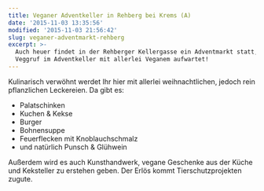 ```yaml
---
title: Veganer Adventkeller in Rehberg bei Krems (A)
date: '2015-11-03 13:35:56'
modified: '2015-11-03 21:56:42'
slug: veganer-adventmarkt-rehberg
excerpt: >-
  Auch heuer findet in der Rehberger Kellergasse ein Adventmarkt statt, wo
  Veggruf im Adventkeller mit allerlei Veganem aufwartet!
---
```


Kulinarisch verwöhnt werdet Ihr hier mit allerlei weihnachtlichen, jedoch rein pflanzlichen Leckereien. Da gibt es:

*   Palatschinken
*   Kuchen & Kekse
*   Burger
*   Bohnensuppe
*   Feuerflecken mit Knoblauchschmalz
*   und natürlich Punsch & Glühwein

Außerdem wird es auch Kunsthandwerk, vegane Geschenke aus der Küche und Keksteller zu erstehen geben. Der Erlös kommt Tierschutzprojekten zugute. [<!-- Image removed (no copyright): Advent-PLakat-Rehberg-2015-klein.jpg -->](https://www.veganblatt.com/i/Advent-PLakat-Rehberg-2015-klein.jpg)
